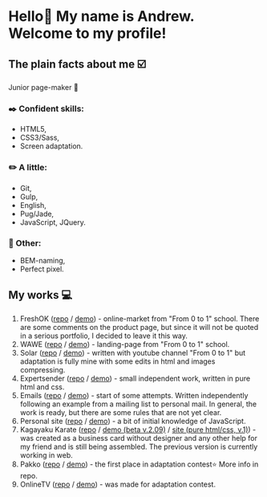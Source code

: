 # Hello👋 My name is Andrew. Welcome to my profile!
## The plain facts about me :ballot_box_with_check:

Junior page-maker :beginner:
<!-- **I am looking for a job or a freelance team to create quality projects**. Mail to contact me: [emfwws@bk.ru](mailto:emfwws@bk.ru) :e-mail: -->

### :black_nib: Сonfident skills:
- HTML5,
- CSS3/Sass,
- Screen аdaptation.

### :pencil2: A little:
- Git,
- Gulp,
- English,
- Pug/Jade,
- JavaScript, JQuery.

### :open_file_folder: Other:
- BEM-naming,
- Perfect pixel.

<!-- ### :boy: In real life:
- man,
- 34 years old,
- married 11 years,
- 2 children, -->
<!-- - I like to drive cars and bicycles,
- of course I like to type pages and adapt it. -->

<!-- _My english is not good but some time ago i reconfigured my Windows into this language (for some reason not completely translated) and most of programs._ -->

## My works :computer:

<!-- **For about a year I’ve been studying on my own, but I just recently completed a paid course with mentor. While I'm preparing a good portfolio, please look at my old works from the following list (*from new to old):** -->

1. FreshOK ([repo](https://github.com/Anodoree/freshok) / [demo](https://anodoree.github.io/freshok/)) - online-market from "From 0 to 1" school. There are some comments on the product page, but since it will not be quoted in a serious portfolio, I decided to leave it this way.
2. WAWE ([repo](https://github.com/Anodoree/wawe) / [demo](https://anodoree.github.io/wawe/)) - landing-page from "From 0 to 1" school.
3. Solar ([repo](https://github.com/Anodoree/Solar) / [demo](https://anodoree.github.io/Solar/)) - written with youtube channel "From 0 to 1" but adaptation is fully mine with some edits in html and images compressing.
4. Expertsender ([repo](https://github.com/Anodoree/expertsender) / [demo](https://anodoree.github.io/expertsender/)) - small independent work, written in pure html and css.
5. Emails ([repo](https://github.com/Anodoree/Emails) / [demo](https://anodoree.github.io/Emails/)) - start of some attempts. Written independently following an example from a mailing list to personal mail. In general, the work is ready, but there are some rules that are not yet clear.
6. Personal site ([repo](https://github.com/Anodoree/Personal-site) / [demo](https://anodoree.github.io/Personal-site/)) - a bit of initial knowledge of JavaScript.
7. Kagayaku Karate ([repo](https://github.com/Anodoree/Kagayaku-Karate) / [demo (beta v.2.09)](https://anodoree.github.io/Kagayaku-Karate/) / [site (pure html/css, v.1)](https://kagayaku-karate.com/index.html)) - was created as a business card without designer and any other help for my friend and is still being assembled. The previous version is currently working in web.
8. Pakko ([repo](https://github.com/Anodoree/Pakko) / [demo](https://anodoree.github.io/Pakko/)) - the first place in adaptation contest:star: More info in repo.
9. OnlineTV ([repo](https://github.com/Anodoree/OnlineTV) / [demo](https://htmlpreview.github.io/?https://github.com/Anodoree/OnlineTV/blob/main/src/index.html)) - was made for adaptation contest.

<!-- _Thank you for your attention! :sunny:_ -->

<!--
**Anodoree/Anodoree** is a ✨ _special_ ✨ repository because its `README.md` (this file) appears on your GitHub profile.

Here are some ideas to get you started:

- 🔭 I’m currently working on ...
- 🌱 I’m currently learning ...
- 👯 I’m looking to collaborate on ...
- 🤔 I’m looking for help with ...
- 💬 Ask me about ...
- 📫 How to reach me: ...
- 😄 Pronouns: ...
- ⚡ Fun fact: ...
-->
